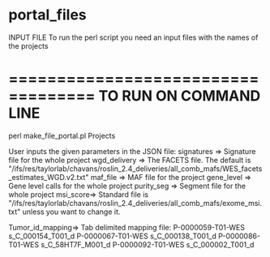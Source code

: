 # portal_files
INPUT FILE
To run the perl script you need an input files with the names of the projects

===================================
TO RUN ON COMMAND LINE
===================================
perl make_file_portal.pl Projects 


User inputs the given parameters in the JSON file: 
signatures => Signature file for the whole project
wgd_delivery => The FACETS file. The default is "/ifs/res/taylorlab/chavans/roslin_2.4_deliveries/all_comb_mafs/WES_facets_estimates_WGD.v2.txt"
maf_file => MAF file for the project
gene_level => Gene level calls for the whole project
purity_seg => Segment file for the whole project
msi_score=> Standard file is "/ifs/res/taylorlab/chavans/roslin_2.4_deliveries/all_comb_mafs/exome_msi.txt" unless you want to change it.

Tumor_id_mapping=> Tab delimited mapping file:
P-0000059-T01-WES       s_C_000154_T001_d
P-0000067-T01-WES       s_C_000138_T001_d
P-0000086-T01-WES       s_C_58HT7F_M001_d
P-0000092-T01-WES       s_C_000002_T001_d


